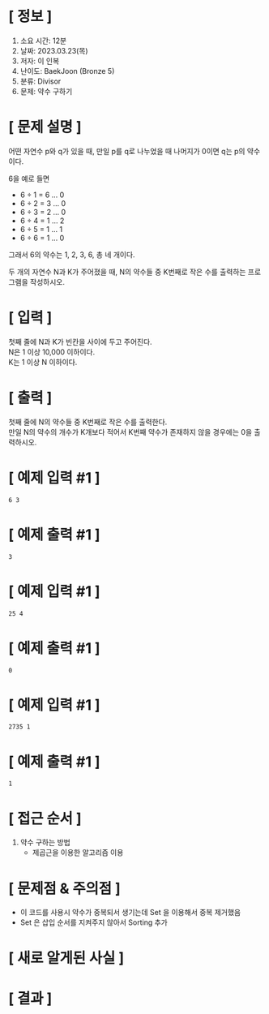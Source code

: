 # **[ 정보 ]**
1. 소요 시간: 12분
2. 날짜: 2023.03.23(목)
3. 저자: 이 인복
4. 난이도: BaekJoon (Bronze 5)
5. 분류: Divisor
6. 문제: 약수 구하기

# **[ 문제 설명 ]**
어떤 자연수 p와 q가 있을 때, 만일 p를 q로 나누었을 때 나머지가 0이면 q는 p의 약수이다.

6을 예로 들면

- 6 ÷ 1 = 6 … 0
- 6 ÷ 2 = 3 … 0
- 6 ÷ 3 = 2 … 0
- 6 ÷ 4 = 1 … 2
- 6 ÷ 5 = 1 … 1
- 6 ÷ 6 = 1 … 0  
  
그래서 6의 약수는 1, 2, 3, 6, 총 네 개이다.

두 개의 자연수 N과 K가 주어졌을 때, N의 약수들 중 K번째로 작은 수를 출력하는 프로그램을 작성하시오.

# **[ 입력 ]**
첫째 줄에 N과 K가 빈칸을 사이에 두고 주어진다.   
N은 1 이상 10,000 이하이다.  
K는 1 이상 N 이하이다.

# **[ 출력 ]**
첫째 줄에 N의 약수들 중 K번째로 작은 수를 출력한다.  
만일 N의 약수의 개수가 K개보다 적어서 K번째 약수가 존재하지 않을 경우에는 0을 출력하시오.

# **[ 예제 입력 #1 ]**
    6 3
# **[ 예제 출력 #1 ]**
    3
# **[ 예제 입력 #1 ]**
    25 4
# **[ 예제 출력 #1 ]**
    0
# **[ 예제 입력 #1 ]**
    2735 1
# **[ 예제 출력 #1 ]**
    1

# **[ 접근 순서 ]**
1. 약수 구하는 방법
    - 제곱근을 이용한 알고리즘 이용
    
# **[ 문제점 & 주의점 ]**
- 이 코드를 사용시 약수가 중복되서 생기는데 Set 을 이용해서 중복 제거했음
- Set 은 삽입 순서를 지켜주지 않아서 Sorting 추가

# **[ 새로 알게된 사실 ]**

# **[ 결과 ]**
